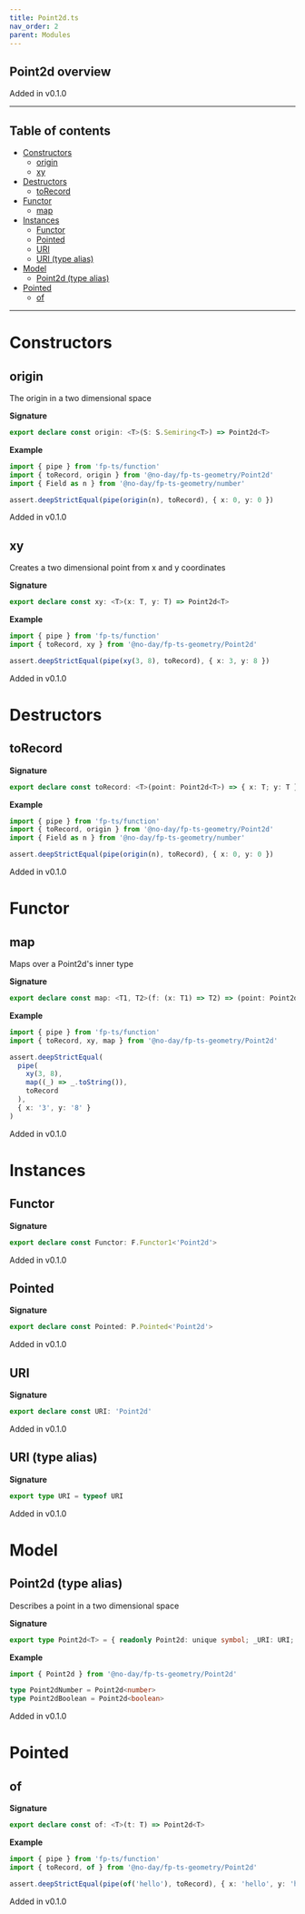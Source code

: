 ```yaml
---
title: Point2d.ts
nav_order: 2
parent: Modules
---
```


## Point2d overview

Added in v0.1.0

---

<h2 class="text-delta">Table of contents</h2>

- [Constructors](#constructors)
  - [origin](#origin)
  - [xy](#xy)
- [Destructors](#destructors)
  - [toRecord](#torecord)
- [Functor](#functor)
  - [map](#map)
- [Instances](#instances)
  - [Functor](#functor-1)
  - [Pointed](#pointed)
  - [URI](#uri)
  - [URI (type alias)](#uri-type-alias)
- [Model](#model)
  - [Point2d (type alias)](#point2d-type-alias)
- [Pointed](#pointed-1)
  - [of](#of)

---

# Constructors

## origin

The origin in a two dimensional space

**Signature**

```ts
export declare const origin: <T>(S: S.Semiring<T>) => Point2d<T>
```

**Example**

```ts
import { pipe } from 'fp-ts/function'
import { toRecord, origin } from '@no-day/fp-ts-geometry/Point2d'
import { Field as n } from '@no-day/fp-ts-geometry/number'

assert.deepStrictEqual(pipe(origin(n), toRecord), { x: 0, y: 0 })
```

Added in v0.1.0

## xy

Creates a two dimensional point from x and y coordinates

**Signature**

```ts
export declare const xy: <T>(x: T, y: T) => Point2d<T>
```

**Example**

```ts
import { pipe } from 'fp-ts/function'
import { toRecord, xy } from '@no-day/fp-ts-geometry/Point2d'

assert.deepStrictEqual(pipe(xy(3, 8), toRecord), { x: 3, y: 8 })
```

Added in v0.1.0

# Destructors

## toRecord

**Signature**

```ts
export declare const toRecord: <T>(point: Point2d<T>) => { x: T; y: T }
```

**Example**

```ts
import { pipe } from 'fp-ts/function'
import { toRecord, origin } from '@no-day/fp-ts-geometry/Point2d'
import { Field as n } from '@no-day/fp-ts-geometry/number'

assert.deepStrictEqual(pipe(origin(n), toRecord), { x: 0, y: 0 })
```

Added in v0.1.0

# Functor

## map

Maps over a Point2d's inner type

**Signature**

```ts
export declare const map: <T1, T2>(f: (x: T1) => T2) => (point: Point2d<T1>) => Point2d<T2>
```

**Example**

```ts
import { pipe } from 'fp-ts/function'
import { toRecord, xy, map } from '@no-day/fp-ts-geometry/Point2d'

assert.deepStrictEqual(
  pipe(
    xy(3, 8),
    map((_) => _.toString()),
    toRecord
  ),
  { x: '3', y: '8' }
)
```

Added in v0.1.0

# Instances

## Functor

**Signature**

```ts
export declare const Functor: F.Functor1<'Point2d'>
```

Added in v0.1.0

## Pointed

**Signature**

```ts
export declare const Pointed: P.Pointed<'Point2d'>
```

Added in v0.1.0

## URI

**Signature**

```ts
export declare const URI: 'Point2d'
```

Added in v0.1.0

## URI (type alias)

**Signature**

```ts
export type URI = typeof URI
```

Added in v0.1.0

# Model

## Point2d (type alias)

Describes a point in a two dimensional space

**Signature**

```ts
export type Point2d<T> = { readonly Point2d: unique symbol; _URI: URI; _A: T }
```

**Example**

```ts
import { Point2d } from '@no-day/fp-ts-geometry/Point2d'

type Point2dNumber = Point2d<number>
type Point2dBoolean = Point2d<boolean>
```

Added in v0.1.0

# Pointed

## of

**Signature**

```ts
export declare const of: <T>(t: T) => Point2d<T>
```

**Example**

```ts
import { pipe } from 'fp-ts/function'
import { toRecord, of } from '@no-day/fp-ts-geometry/Point2d'

assert.deepStrictEqual(pipe(of('hello'), toRecord), { x: 'hello', y: 'hello' })
```

Added in v0.1.0
